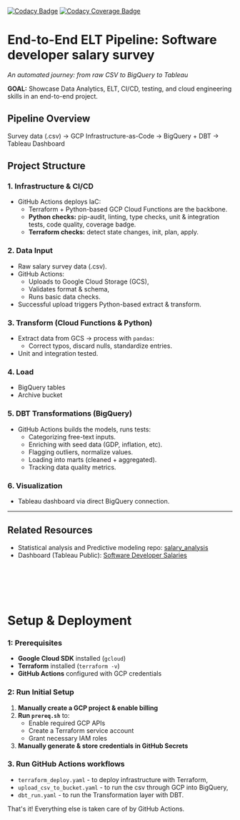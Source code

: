 [![Codacy Badge](https://api.codacy.com/project/badge/Grade/f34108759f0b47efb917df47d2e2d177)](https://app.codacy.com/gh/Viktor-Soltesz/salary-survey-iac/dashboard)
[![Codacy Coverage Badge](https://api.codacy.com/project/badge/Coverage/f34108759f0b47efb917df47d2e2d177)](https://app.codacy.com/gh/Viktor-Soltesz/salary-survey-iac/dashboard)

# End-to-End ELT Pipeline: Software developer salary survey
*An automated journey: from raw CSV to BigQuery to Tableau*

**GOAL:** Showcase Data Analytics, ELT, CI/CD, testing, and cloud engineering skills in an end-to-end project.

## Pipeline Overview

Survey data (.csv) → GCP Infrastructure-as-Code → BigQuery + DBT → Tableau Dashboard

## Project Structure

### 1. Infrastructure & CI/CD

- GitHub Actions deploys IaC:
  - Terraform + Python-based GCP Cloud Functions are the backbone.
  - **Python checks:** pip-audit, linting, type checks, unit & integration tests, code quality, coverage badge.
  - **Terraform checks:** detect state changes, init, plan, apply.

### 2. Data Input

- Raw salary survey data (.csv).
- GitHub Actions:
  - Uploads to Google Cloud Storage (GCS),
  - Validates format & schema,
  - Runs basic data checks.
- Successful upload triggers Python-based extract & transform.

### 3. Transform (Cloud Functions & Python)

- Extract data from GCS → process with `pandas`:
  - Correct typos, discard nulls, standardize entries.
- Unit and integration tested.

### 4. Load

- BigQuery tables
- Archive bucket

### 5. DBT Transformations (BigQuery)

- GitHub Actions builds the models, runs tests:
    - Categorizing free-text inputs.
    - Enriching with seed data (GDP, inflation, etc).
    - Flagging outliers, normalize values.
    - Loading into marts (cleaned + aggregated).
    - Tracking data quality metrics.


### 6. Visualization
- Tableau dashboard via direct BigQuery connection.

---

## Related Resources
- Statistical analysis and Predictive modeling repo: [salary_analysis](https://github.com/Viktor-Soltesz/salary_analysis)
- Dashboard (Tableau Public): [Software Developer Salaries](https://public.tableau.com/app/profile/viktor.solt.sz/viz/SoftwareDeveloperSalaries/Dashboard)

<br>
<br>
<br>
<br>

# Setup & Deployment

### **1: Prerequisites**

- **Google Cloud SDK** installed (`gcloud`)
- **Terraform** installed (`terraform -v`)
- **GitHub Actions** configured with GCP credentials

### **2: Run Initial Setup**

1. **Manually create a GCP project & enable billing**
2. **Run `prereq.sh`** to:
   - Enable required GCP APIs
   - Create a Terraform service account
   - Grant necessary IAM roles
3. **Manually generate & store credentials in GitHub Secrets**

### 3. **Run GitHub Actions workflows**

  - `terraform_deploy.yaml` - to deploy infrastructure with Terraform,
  - `upload_csv_to_bucket.yaml` - to run the csv through GCP into BigQuery,
  - `dbt_run.yaml` - to run the Transformation layer with DBT.

  That's it! Everything else is taken care of by GitHub Actions.